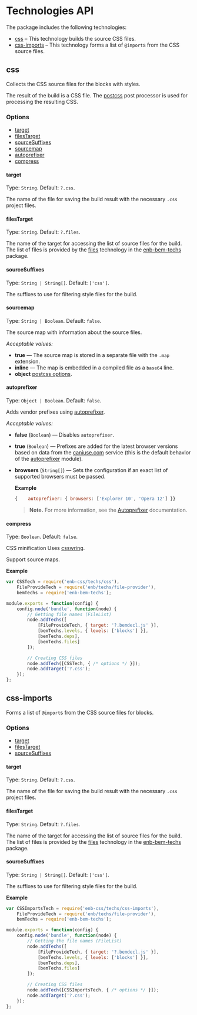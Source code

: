 # Technologies API

The package includes the following technologies:

* [css](#css) – This technology builds the source CSS files.
* [css-imports](#css-imports) – This technology forms a list of `@import`s from the CSS source files.

## css

Collects the CSS source files for the blocks with styles.

The result of the build is a CSS file. The [postcss](https://github.com/postcss/postcss) post processor is used for processing the resulting CSS.

### Options

* [target](#target)
* [filesTarget](#filestarget)
* [sourceSuffixes](#sourcesuffixes)
* [sourcemap](#sourcemap)
* [autoprefixer](#autoprefixer)
* [compress](#compress)

#### target

Type: `String`. Default: `?.css`.

The name of the file for saving the build result with the necessary `.css` project files.

#### filesTarget

Type: `String`. Default: `?.files`.

The name of the target for accessing the list of source files for the build. The list of files is provided by the [files](https://github.com/enb/enb-bem-techs/blob/master/docs/api/api.en.md#files) technology in the [enb-bem-techs](https://github.com/enb/enb-bem-techs/blob/master/README.md) package.

#### sourceSuffixes

Type: `String | String[]`. Default: `['css']`.

The suffixes to use for filtering style files for the build.

#### sourcemap

Type: `String | Boolean`. Default: `false`.

The source map with information about the source files.

*Acceptable values:*

* **true** — The source map is stored in a separate file with the `.map` extension.
* **inline** — The map is embedded in a compiled file as a `base64` line.
* **object** [postcss options](https://github.com/postcss/postcss/blob/master/docs/source-maps.md#options).

#### autoprefixer

Type: `Object | Boolean`. Default: `false`.

Adds vendor prefixes using [autoprefixer](https://github.com/postcss/autoprefixer).

*Acceptable values:*

* **false** (`Boolean`) — Disables `autoprefixer`.
* **true** (`Boolean`) — Prefixes are added for the latest browser versions based on data from the [caniuse.com](http://caniuse.com) service (this is the default behavior of the [autoprefixer](https://github.com/postcss/autoprefixer) module).
* **browsers** (`String[]`) — Sets the configuration if an exact list of supported browsers must be passed.

  **Example**

  ```js
  {    autoprefixer: { browsers: ['Explorer 10', 'Opera 12'] }}
  ```

  > **Note.** For more information, see the [Autoprefixer](https://github.com/postcss/autoprefixer#browsers) documentation.

#### compress

Type: `Boolean`. Default: `false`.

CSS minification Uses [csswring](https://github.com/hail2u/node-csswring).

Support source maps.

**Example**

```js
var CSSTech = require('enb-css/techs/css'),
    FileProvideTech = require('enb/techs/file-provider'),
    bemTechs = require('enb-bem-techs');

module.exports = function(config) {
    config.node('bundle', function(node) {
        // Getting file names (FileList)
        node.addTechs([
            [FileProvideTech, { target: '?.bemdecl.js' }],
            [bemTechs.levels, { levels: ['blocks'] }],
            [bemTechs.deps],
            [bemTechs.files]
        ]);

        // Creating CSS files
        node.addTech([CSSTech, { /* options */ }]);
        node.addTarget('?.css');
    });
};
```

## css-imports

Forms a list of `@import`s from the CSS source files for blocks.

### Options

* [target](#target)
* [filesTarget](#filestarget)
* [sourceSuffixes](#sourcesuffixes)

#### target

Type: `String`. Default: `?.css`.

The name of the file for saving the build result with the necessary `.css` project files.

#### filesTarget

Type: `String`. Default: `?.files`.

The name of the target for accessing the list of source files for the build. The list of files is provided by the [files](https://github.com/enb/enb-bem-techs/blob/master/docs/api/api.en.md#files) technology in the [enb-bem-techs](https://github.com/enb/enb-bem-techs/blob/master/README.md) package.

#### sourceSuffixes

Type: `String | String[]`. Default: `['css']`.

The suffixes to use for filtering style files for the build.

**Example**

```js
var CSSImportsTech = require('enb-css/techs/css-imports'),
    FileProvideTech = require('enb/techs/file-provider'),
    bemTechs = require('enb-bem-techs');

module.exports = function(config) {
    config.node('bundle', function(node) {
        // Getting the file names (FileList)
        node.addTechs([
            [FileProvideTech, { target: '?.bemdecl.js' }],
            [bemTechs.levels, { levels: ['blocks'] }],
            [bemTechs.deps],
            [bemTechs.files]
        ]);

        // Creating CSS files
        node.addTech([CSSImportsTech, { /* options */ }]);
        node.addTarget('?.css');
    });
};
```

